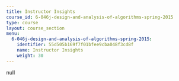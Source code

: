 ```yaml
---
title: Instructor Insights
course_id: 6-046j-design-and-analysis-of-algorithms-spring-2015
type: course
layout: course_section
menu:
  6-046j-design-and-analysis-of-algorithms-spring-2015:
    identifier: 55d505b169f7f01bfee9cba048f3cd8f
    name: Instructor Insights
    weight: 30
---
```

null